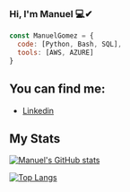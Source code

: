 ### Hi, I'm Manuel 💻✔

```js
const ManuelGomez = {
  code: [Python, Bash, SQL],
  tools: [AWS, AZURE]
}
```
## You can find me:
- [Linkedin](https://www.linkedin.com/in/manuel-alejandro-gomez-883951120/)

## My Stats

 [![Manuel's GitHub stats](https://github-readme-stats.vercel.app/api?username=manolobkno08&show_icons=true&theme=radical)](https://github.com/anuraghazra/github-readme-stats)

 [![Top Langs](https://github-readme-stats.vercel.app/api/top-langs/?username=manolobkno08&layout=compact&show_icons=true&theme=radical)](https://github.com/anuraghazra/github-readme-stats)
